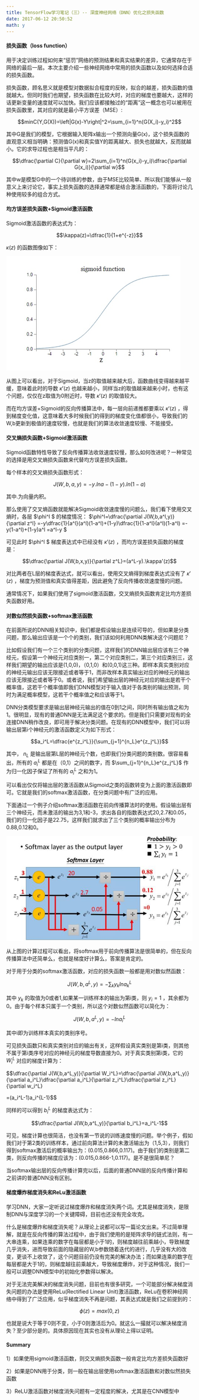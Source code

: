 ```yaml
---
title: TensorFlow学习笔记（三）-- 深度神经网络（DNN）优化之损失函数
date: 2017-06-12 20:50:52
math: y
---
```

#### 损失函数（loss function）
用于决定训练过程如何来“惩罚”网络的预测结果和真实结果的差异，它通常存在于网络的最后一层。本次主要介绍一些神经网络中常用的损失函数以及如何选择合适的损失函数。

损失函数，顾名思义就是模型对数据拟合程度的反映，拟合的越差，损失函数的值就越大。但同时我们也期望，损失函数在比较大时，对应的梯度也要越大，这样的话更新变量的速度就可以加快。我们应该都接触过的“距离”这一概念也可以被用在损失函数里，其对应的就是最小平方误差（MSE）:

$$minC(Y,G(X))=\left|G(x)-Y\right|^2=\sum_{i=1}^n(G(X_i)-y_i)^2$$

其中G是我们的模型，它根据输入矩阵x输出一个预测向量G(x)，这个损失函数的直观意义相当明确：预测值G(x)和真实值Y的距离越大、损失也就越大，反而就越小。它的求导过程也是相当平凡的：

 $$\dfrac{\partial C}{\partial w}=2\sum_{i=1}^n(G(x_i)-y_i)\dfrac{\partial G(x_i)}{\partial w}$$

其中w是模型G中的一个待训练的参数，由于MSE比较简单、所以我们能够从一般意义上来讨论它，事实上损失函数的选择通常都是结合激活函数的，下面将讨论几种使用较多的组合方式。

#### 均方误差损失函数+Sigmoid激活函数
Sigmoid激活函数的表达式为：

$$\kappa(z)=\dfrac{1}{1+e^{-z}}$$ 

 $\kappa(z)$ 的函数图像如下：

![Sigmoid](/images/figures/2017-06-12-01.jpg)

从图上可以看出，对于Sigmoid，当z的取值越来越大后，函数曲线变得越来越平缓，意味着此时的导数 $\kappa'(z)$ 也越来越小，同样当z的取值越来越来小时，也有这个问题，仅仅在z取值为0附近时，导数 $\kappa'(z)$ 的取值较大。

而在均方误差+Sigmoid的反向传播算法中，每一层向前递推都要乘以 $\kappa'(z)$ ，得到梯度变化值，这意味着大多时候我们的得到的梯度变化值都很小，导致我们的W,b更新到极值的速度较慢，也就是我们的算法收敛速度较慢、不能接受。
#### 交叉熵损失函数+Sigmoid激活函数
Sigmoid函数特性导致了反向传播算法收敛速度较慢，那么如何改进呢？一种常见的选择是用交叉熵损失函数来代替均方误差损失函数。

每个样本的交叉熵损失函数形式：

$$J(W,b,a,y)=-y.lna-(1-y).ln(1-a)$$ 

其中.为向量内积。

那么使用了交叉熵函数就能解决Sigmoid收敛速度慢的问题么，我们看下使用交叉熵时，各层 $\phi^l $ 的梯度情况：
 $\phi^l=\dfrac{\partial J(W,b,a^l,y)}{\partial z^l}
=-y\dfrac{1}{a^l}(a^l)(1-a^l)+(1-y)\dfrac{1}{1-a^l}(a^l)(1-a^l)
=-y(1-a^l)+(1-y)a^l
=a^l-y
$ 

可见此时 $\phi^l $ 梯度表达式中已经没有 $\kappa'(z)$ ，而均方误差损失函数的梯度是：

$$\dfrac{\partial J(W,b,x,y)}{\partial z^L}=(a^L-y).\kappa'(z)$$

对比两者在L层的梯度表达式，就可以看出，使用交叉熵得到梯度表达式没有了 $\kappa'(z)$ ，梯度为预测值和真实值得差距，因此避免了反向传播收敛速度慢的问题。

通常情况下，如果我们使用了sigmoid激活函数，交叉熵损失函数肯定比均方差损失函数好用。

#### 对数似然损失函数+softmax激活函数
在前面所说的DNN相关知识中，我们都是假设输出是连续可导的，但如果是分类问题，那么输出应该是一个个的类别，我们该如何利用DNN类解决这个问题尼？

比如假设我们有一个三个类别的分类问题，这样我们的DNN输出层应该有三个神经元，假设第一个神经元对应类别一，第二个对应类别二，第三个对应类别三，这样我们期望的输出应该是(1,0,0)，（0,1,0）和(0,0,1)这三种。即样本真实类别对应的神经元输出应该无限接近或者等于1，而非改样本真实输出对应的神经元的输出应该无限接近或者等于0。或者说，我们希望输出层的神经元对应的输出是若干个概率值，这若干个概率值即我们DNN模型对于输入值对于各类别的输出预测，同时为满足概率模型，这若干个概率值之和应该等于1。

DNN分类模型要求是输出层神经元输出的值在0到1之间，同时所有输出值之和为1。很明显，现有的普通DNN是无法满足这个要求的。但是我们只需要对现有的全连接DNN稍作改良，即可用于解决分类问题。在现有的DNN模型中，我们可以将输出层第i个神经元的激活函数定义为如下形式：

$$a_i^L=\dfrac{e^{z_i^L}}{\sum_{j=1}^{n_L}e^{z_j^L}}$$

其中， $n_L$ 是输出层第L层的神经元个数，也即我们分类问题的类别数。很容易看出，所有的 $a_i^L$ 都是在（0,1）之间的数字，而 $\sum_{j=1}^{n_L}e^{z_j^L}$ 作为归一化因子保证了所有的 $a_i^L$ 之和为1。

可以看出仅仅将输出层的激活函数从Sigmoid之类的函数转变为上面的激活函数即可。它就是我们的softmax激活函数，在分类问题中有广泛的应用。

下面通过一个例子介绍softmax激活函数在前向传播算法时的使用。假设输出层有三个神经元，而未激活的输出为3,1和-3，求出各自的指数表达式20,2.7和0.05，我们的归一化因子是22.75，这样我们就求出了三个类别的概率输出分布为0.88,0.12和0。

![Softmax layer](/images/figures/2017-06-12-02.jpg)

从上图的计算过程可以看出，将softmax用于前向传播算法是很简单的，但在反向传播算法中还简单么，也就是梯度好计算么，答案是肯定的。

对于用于分类的softmax激活函数，对应的损失函数一般都是用对数似然函数：

$$J(W,b,a^L,y)=-\sum_ky_klna_k^L$$

其中 $y_k$ 的取值为0或者1,如果某一训练样本的输出为第i类，则 $y_i=1$ ，其余都为0。由于每个样本只属于一个类别，所以这个对数似然函数可以简化为：

$$J(W,b,a^L,y)=-lna_i^L$$ 

其中i即为训练样本真实的类别序号。

可见损失函数只和真实类别对应的输出有关，这样假设真实类别是第i类，则其他不属于第i类序号对应的神经元的梯度导数直接为0。对于真实类别第i类，它的 $W_i^L$ 对应的梯度计算为：

$$\dfrac{\partial J(W,b,a^L,y)}{\partial W_i^L}=\dfrac{\partial J(W,b,a^L,y)}{\partial a_i^L}\dfrac{\partial a_i^L}{\partial z_i^L}\dfrac{\partial z_i^L}{\partial w_i^L}

=(a_i^L-1)a_i^{L-1}$$

同样的可以得到 $b_i^L$ 的梯度表达式为：

$$\dfrac{\partial J(W,b,a^L,y)}{\partial b_i^L}=a_i^L-1$$

可见，梯度计算也很简洁，也没有第一节说的训练速度慢的问题。举个例子，假如我们对于第2类的训练样本，通过前向算法计算的未激活输出为（1,5,3），则我们得到softmax激活后的概率输出为：(0.015,0.866,0.117)。由于我们的类别是第二类，则反向传播的梯度应该为：(0.015,0.866-1,0.117)。是不是很简单尼？

当softmax输出层的反向传播计算完以后，后面的普通DNN层的反向传播计算和之前讲的普通DNN没有区别。

#### 梯度爆炸梯度消失和ReLu激活函数
学习DNN，大家一定听说过梯度爆炸和梯度消失两个词。尤其是梯度消失，是限制DNN与深度学习的一个关键障碍，目前也还没有完全攻克。

什么是梯度爆炸和梯度消失呢？从理论上说都可以写一篇论文出来。不过简单理解，就是在反向传播的算法过程中，由于我们使用的是矩阵求导的链式法则，有一大串连乘，如果连乘的数字在每层都是小于1的，则梯度越往前乘越小，导致梯度几乎消失，进而导致前面的隐藏层的W,b参数随着迭代的进行，几乎没有大的改变，更谈不上收敛了，这个问题目前仍没有完美的解决办法；而如果连乘的数字在每层都是大于1的，则梯度越往前乘越大，导致梯度爆炸，对于这种情况，我们一般可以调整DNN模型中的初始化参数得以解决。

对于无法完美解决的梯度消失问题，目前也有很多研究，一个可能部分解决梯度消失问题的办法是使用ReLu(Rectified Linear Unit)激活函数，ReLu在卷积神经网络中得到了广泛应用，似乎梯度消失不再是问题，其表达式就是我们之前提到的：

$$\phi(z)=max(0,z)$$

也就是说大于等于0则不变，小于0则激活后为0。就这么一撮就可以解决梯度消失？至少部分是的。具体原因现在其实也没有从理论上得以证明。

#### Summary
1）如果使用sigmoid激活函数，则交叉熵损失函数一般肯定比均方差损失函数好

2）如果是DNN用于分类，则一般在输出层使用softmax激活函数和对数似然损失函数

3）ReLU激活函数对梯度消失问题有一定程度的解决，尤其是在CNN模型中
